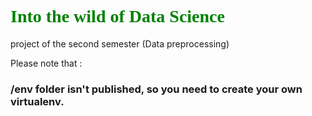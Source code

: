 # <span style = "color : green; font-family : 'Sofia Pro';">Into the wild of Data Science</span>
project of the second semester (Data preprocessing)

Please note that :
### /env folder isn't published, so you need to create your own virtualenv.
